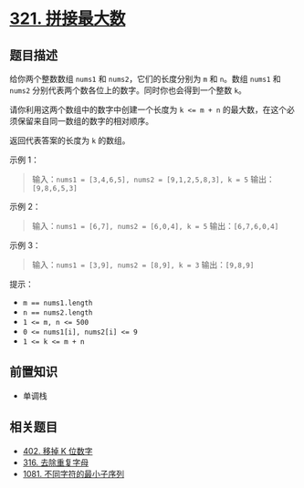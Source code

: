 # [321. 拼接最大数](https://leetcode.cn/problems/create-maximum-number)

## 题目描述

给你两个整数数组 `nums1` 和 `nums2`，它们的长度分别为 `m` 和 `n`。数组 `nums1` 和 `nums2` 分别代表两个数各位上的数字。同时你也会得到一个整数 `k`。

请你利用这两个数组中的数字中创建一个长度为 `k <= m + n` 的最大数，在这个必须保留来自同一数组的数字的相对顺序。

返回代表答案的长度为 `k` 的数组。

示例 1：

> 输入：`nums1 = [3,4,6,5], nums2 = [9,1,2,5,8,3], k = 5`
> 输出：`[9,8,6,5,3]`

示例 2：

> 输入：`nums1 = [6,7], nums2 = [6,0,4], k = 5`
> 输出：`[6,7,6,0,4]`

示例 3：

> 输入：`nums1 = [3,9], nums2 = [8,9], k = 3`
> 输出：`[9,8,9]`

提示：

* `m == nums1.length`
* `n == nums2.length`
* `1 <= m, n <= 500`
* `0 <= nums1[i], nums2[i] <= 9`
* `1 <= k <= m + n`

## 前置知识

- 单调栈

## 相关题目

- [402. 移掉 K 位数字](https://leetcode-cn.com/problems/remove-k-digits/)
- [316. 去除重复字母](https://leetcode-cn.com/problems/remove-duplicate-letters/)
- [1081. 不同字符的最小子序列](https://leetcode-cn.com/problems/smallest-subsequence-of-distinct-characters/)